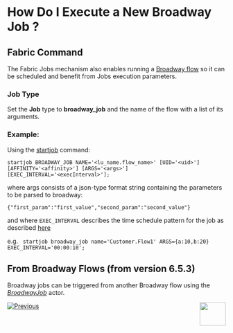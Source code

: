 # How Do I Execute a New Broadway Job ?

## Fabric Command
The Fabric Jobs mechanism also enables running a [Broadway flow](/articles/19_Broadway/01_broadway_overview.md) so it can be scheduled and benefit from Jobs execution parameters.

### Job Type
Set the **Job** type to **broadway_job** and the name of the flow with a list of its arguments.

### Example: 
Using the [startjob](/articles/20_jobs_and_batch_services/07_jobs_commands.md#startjob-jobtype-namename-uiduid-affinityaffinity-argsargs-exec_intervalexecinterval) command:

```
startjob BROADWAY_JOB NAME='<lu_name.flow_name>' [UID='<uid>'] [AFFINITY='<affinity>'] [ARGS='<args>'] [EXEC_INTERVAL='<execInterval>'];
```

where args consists of a json-type format string containing the parameters to be parsed to broadway: 

```
{"first_param":"first_value","second_param":"second_value"}
```

and where ```EXEC_INTERVAL``` describes the time schedule pattern for the job as described [here](/articles/20_jobs_and_batch_services/03_create_a_new_user_job.md#step-4) 

e.g. 
``` startjob broadway_job name='Customer.Flow1' ARGS={a:10,b:20} EXEC_INTERVAL='00:00:10';```

## From Broadway Flows (from version 6.5.3)

Broadway jobs can be triggered from another Broadway flow using the [*BroadwayJob*](/articles/20_jobs_and_batch_services/03_create_a_new_user_job.md#how-do-i-create-a-broadway-job-using-the-broadwayjob-actor-) actor. 






[![Previous](/articles/images/Previous.png)](/articles/20_jobs_and_batch_services/04_create_a_new_process_job.md)[<img align="right" width="60" height="54" src="/articles/images/Next.png">](/articles/20_jobs_and_batch_services/07_jobs_commands.md)
